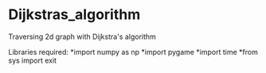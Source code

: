 # Dijkstras_algorithm
Traversing 2d graph with Dijkstra's algorithm

Libraries required:
*import numpy as np
*import pygame
*import time
*from sys import exit
